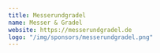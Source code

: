 ```yaml
---
title: Messerundgradel
name: Messer & Gradel
website: https://messerundgradel.de
logo: "/img/sponsors/messerundgradel.png"
---
```



